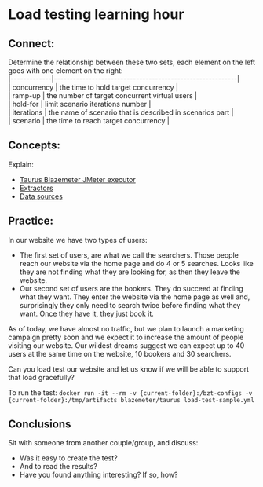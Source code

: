 # Load testing learning hour

## Connect:
Determine the relationship between these two sets, each element on the left goes with one element on the right:  
|-------------|----------------------------------------------------------|  
| concurrency | the time to hold target concurrency                      |  
| ramp-up     | the number of target concurrent virtual users            |  
| hold-for    | limit scenario iterations number                         |  
| iterations  | the name of scenario that is described in scenarios part |  
| scenario    | the time to reach target concurrency                     |  

## Concepts:
Explain:  
- [Taurus Blazemeter JMeter executor](https://gettaurus.org/docs/JMeter/)
- [Extractors](https://gettaurus.org/docs/JMeter/#Extractors)
- [Data sources](https://gettaurus.org/docs/DataSources/)

## Practice:
In our website we have two types of users:
- The first set of users, are what we call the searchers. Those people reach our website via the home page and do 4 or 5 searches. Looks like they are not finding what they are looking for, as then they leave the website.
- Our second set of users are the bookers. They do succeed at finding what they want. They enter the website via the home page as well and, surprisingly they only need to search twice before finding what they want. Once they have it, they just book it.

As of today, we have almost no traffic, but we plan to launch a marketing campaign pretty soon and we expect it to increase the amount of people visiting our website. Our wildest dreams suggest we can expect up to 40 users at the same time on the website, 10 bookers and 30 searchers.  

Can you load test our website and let us know if we will be able to support that load gracefully?  

To run the test:
`docker run -it --rm -v {current-folder}:/bzt-configs -v {current-folder}:/tmp/artifacts blazemeter/taurus load-test-sample.yml`

## Conclusions
Sit with someone from another couple/group, and discuss:
- Was it easy to create the test?
- And to read the results?
- Have you found anything interesting? If so, how?
